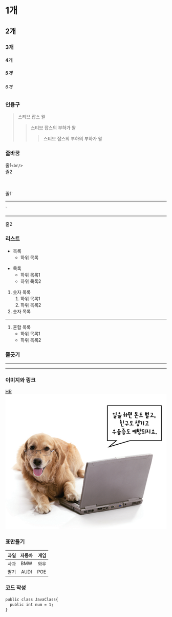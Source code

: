 # 1개
## 2개
### 3개
#### 4개
##### 5개
###### 6개

### 인용구
> 스티브 잡스 왈
>> 스티브 잡스의 부하가 왈
>>> 스티브 잡스의 부하의 부하가 왈

### 줄바꿈
줄1`<br/>`<br/>
줄2<br/><br/>

<br/>
줄1`<hr/>`<hr/>
줄2<br/>

### 리스트
* 목록
  - 하위 목록  
- 목록
   - 하위 목록1
   - 하위 목록2
   
1. 숫자 목록
   1. 하위 목록1
   2. 하위 목록2
2. 숫자 목록
---
1. 혼합 목록
   - 하위 목록1
   + 하위 목록2
   
### 줄긋기
---
***

### 이미지와 링크
[HR](https://cafe.naver.com/kndjang)
![Working dog](https://github.com/mingportal0/eHR99/blob/master/working_dog.PNG)

### 표만들기
| 과일 | 자동차 | 게임 |
| :-------------- | :--------------: | --------------: |
| 사과            |        BMW       |             와우 |
| 딸기            |        AUDI      |              POE |

### 코드 작성
```
public class JavaClass{
  public int num = 1;
}
```

